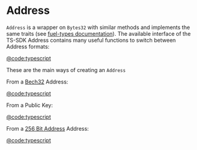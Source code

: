 # Address

`Address` is a wrapper on `Bytes32` with similar methods and implements the same traits (see [fuel-types documentation](https://docs.rs/fuel-types/latest/fuel_types/struct.Address.html)). The available interface of the TS-SDK Address contains many useful functions to switch between Address formats:

[@code:typescript](./packages/interfaces/src/index.ts#typedoc:AbstractAddress)

These are the main ways of creating an `Address`

From a [Bech32](./bech32.md) Address:

[@code:typescript](./packages/address/src/address.test.ts#typedoc:Address-bech32)

From a Public Key:

[@code:typescript](./packages/address/src/address.test.ts#typedoc:Address-publicKey)

From a [256 Bit Address](./bits256.md) Address:

[@code:typescript](./packages/address/src/address.test.ts#typedoc:Address-b256)
